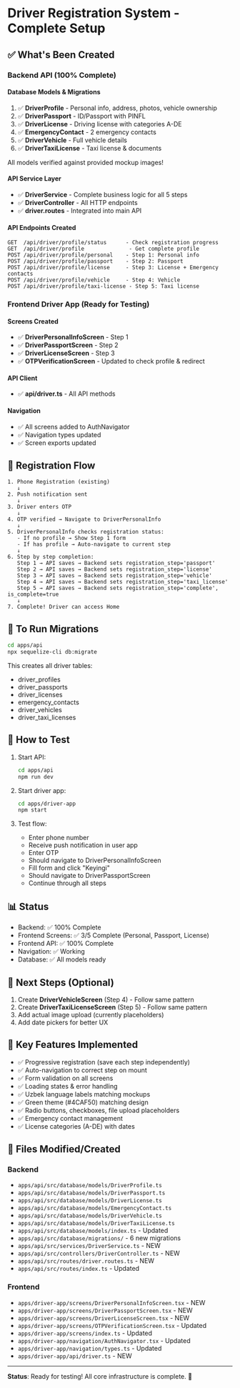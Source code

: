 # Driver Registration System - Complete Setup

## ✅ What's Been Created

### Backend API (100% Complete)

#### Database Models & Migrations
1. ✅ **DriverProfile** - Personal info, address, photos, vehicle ownership
2. ✅ **DriverPassport** - ID/Passport with PINFL
3. ✅ **DriverLicense** - Driving license with categories A-DE
4. ✅ **EmergencyContact** - 2 emergency contacts
5. ✅ **DriverVehicle** - Full vehicle details
6. ✅ **DriverTaxiLicense** - Taxi license & documents

All models verified against provided mockup images!

#### API Service Layer
- ✅ **DriverService** - Complete business logic for all 5 steps
- ✅ **DriverController** - All HTTP endpoints
- ✅ **driver.routes** - Integrated into main API

#### API Endpoints Created
```
GET  /api/driver/profile/status      - Check registration progress
GET  /api/driver/profile              - Get complete profile
POST /api/driver/profile/personal    - Step 1: Personal info
POST /api/driver/profile/passport    - Step 2: Passport
POST /api/driver/profile/license     - Step 3: License + Emergency contacts
POST /api/driver/profile/vehicle     - Step 4: Vehicle
POST /api/driver/profile/taxi-license - Step 5: Taxi license
```

### Frontend Driver App (Ready for Testing)

#### Screens Created
- ✅ **DriverPersonalInfoScreen** - Step 1
- ✅ **DriverPassportScreen** - Step 2  
- ✅ **DriverLicenseScreen** - Step 3
- ✅ **OTPVerificationScreen** - Updated to check profile & redirect

#### API Client
- ✅ **api/driver.ts** - All API methods

#### Navigation
- ✅ All screens added to AuthNavigator
- ✅ Navigation types updated
- ✅ Screen exports updated

## 📱 Registration Flow

```
1. Phone Registration (existing)
   ↓
2. Push notification sent
   ↓
3. Driver enters OTP
   ↓
4. OTP verified → Navigate to DriverPersonalInfo
   ↓
5. DriverPersonalInfo checks registration status:
   - If no profile → Show Step 1 form
   - If has profile → Auto-navigate to current step
   ↓
6. Step by step completion:
   Step 1 → API saves → Backend sets registration_step='passport'
   Step 2 → API saves → Backend sets registration_step='license'
   Step 3 → API saves → Backend sets registration_step='vehicle'
   Step 4 → API saves → Backend sets registration_step='taxi_license'
   Step 5 → API saves → Backend sets registration_step='complete', is_complete=true
   ↓
7. Complete! Driver can access Home
```

## 🚀 To Run Migrations

```bash
cd apps/api
npx sequelize-cli db:migrate
```

This creates all driver tables:
- driver_profiles
- driver_passports
- driver_licenses
- emergency_contacts
- driver_vehicles
- driver_taxi_licenses

## 🧪 How to Test

1. Start API:
   ```bash
   cd apps/api
   npm run dev
   ```

2. Start driver app:
   ```bash
   cd apps/driver-app
   npm start
   ```

3. Test flow:
   - Enter phone number
   - Receive push notification in user app
   - Enter OTP
   - Should navigate to DriverPersonalInfoScreen
   - Fill form and click "Keyingi"
   - Should navigate to DriverPassportScreen
   - Continue through all steps

## 📊 Status

- Backend: ✅ 100% Complete
- Frontend Screens: ✅ 3/5 Complete (Personal, Passport, License)
- Frontend API: ✅ 100% Complete
- Navigation: ✅ Working
- Database: ✅ All models ready

## 📝 Next Steps (Optional)

1. Create **DriverVehicleScreen** (Step 4) - Follow same pattern
2. Create **DriverTaxiLicenseScreen** (Step 5) - Follow same pattern
3. Add actual image upload (currently placeholders)
4. Add date pickers for better UX

## 🎯 Key Features Implemented

- ✅ Progressive registration (save each step independently)
- ✅ Auto-navigation to correct step on mount
- ✅ Form validation on all screens
- ✅ Loading states & error handling
- ✅ Uzbek language labels matching mockups
- ✅ Green theme (#4CAF50) matching design
- ✅ Radio buttons, checkboxes, file upload placeholders
- ✅ Emergency contact management
- ✅ License categories (A-DE) with dates

## 🔗 Files Modified/Created

### Backend
- `apps/api/src/database/models/DriverProfile.ts`
- `apps/api/src/database/models/DriverPassport.ts`
- `apps/api/src/database/models/DriverLicense.ts`
- `apps/api/src/database/models/EmergencyContact.ts`
- `apps/api/src/database/models/DriverVehicle.ts`
- `apps/api/src/database/models/DriverTaxiLicense.ts`
- `apps/api/src/database/models/index.ts` - Updated
- `apps/api/src/database/migrations/` - 6 new migrations
- `apps/api/src/services/DriverService.ts` - NEW
- `apps/api/src/controllers/DriverController.ts` - NEW
- `apps/api/src/routes/driver.routes.ts` - NEW
- `apps/api/src/routes/index.ts` - Updated

### Frontend
- `apps/driver-app/screens/DriverPersonalInfoScreen.tsx` - NEW
- `apps/driver-app/screens/DriverPassportScreen.tsx` - NEW
- `apps/driver-app/screens/DriverLicenseScreen.tsx` - NEW
- `apps/driver-app/screens/OTPVerificationScreen.tsx` - Updated
- `apps/driver-app/screens/index.ts` - Updated
- `apps/driver-app/navigation/AuthNavigator.tsx` - Updated
- `apps/driver-app/navigation/types.ts` - Updated
- `apps/driver-app/api/driver.ts` - NEW

---

**Status**: Ready for testing! All core infrastructure is complete. 🚀

